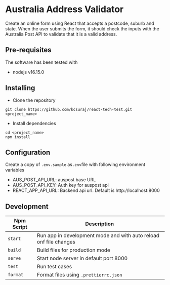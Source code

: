 # Australia Address Validator

Create an online form using React that accepts a postcode, suburb and state. When the user submits the form, it should check the inputs with the Australia Post API to validate that it is a valid address.

## Pre-requisites

The software has been tested with

- nodejs v16.15.0

## Installing

- Clone the repository

```
git clone https://github.com/kcsuraj/react-tech-test.git <project_name>
```

- Install dependencies

```
cd <project_name>
npm install
```

## Configuration

Create a copy of `.env.sample` as`.env`file with following environment variables

- AUS_POST_API_URL: auspost base URL
- AUS_POST_API_KEY: Auth key for auspost api
- REACT_APP_API_URL: Backend api url. Default is http://localhost:8000

## Development

| Npm Script | Description                                                       |
| ---------- | ----------------------------------------------------------------- |
| `start`    | Run app in development mode and with auto reload onf file changes |
| `build`    | Build files for production mode                                   |
| `serve`    | Start node server in default port 8000                            |
| `test`     | Run test cases                                                    |
| `format`   | Format files using `.prettierrc.json`                             |
